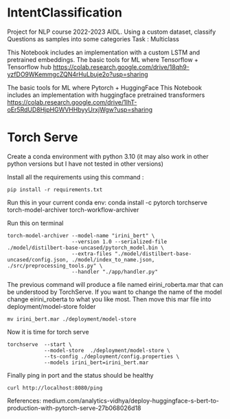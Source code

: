 # IntentClassification

Project for NLP course 2022-2023 AIDL.
Using a custom dataset, classify Questions as samples into some categories
Task : Multiclass

This Notebook includes an implementation with a custom LSTM and pretrained embeddings.
The basic tools for ML where Tensorflow + Tensorflow hub
https://colab.research.google.com/drive/18qh9-yzfDO9WKemmgcZQN4rHuLbuje2o?usp=sharing

The basic tools for ML where Pytorch + HuggingFace
This Notebook includes an implementation with huggingface pretrained transformers
https://colab.research.google.com/drive/1lhT-oEr5RdUD8HjpHGWVHHbyyUrxjWgw?usp=sharing



# Torch Serve

Create a conda environment with python 3.10 (it may also work in other python versions but I have not tested in other versions)

Install all the requirements using this command :
```
pip install -r requirements.txt
```

Run this in your current conda env:
conda install -c pytorch torchserve torch-model-archiver torch-workflow-archiver

Run this on terminal
```
torch-model-archiver --model-name "irini_bert" \
                     --version 1.0 --serialized-file ./model/distilbert-base-uncased/pytorch_model.bin \
                     --extra-files "./model/distilbert-base-uncased/config.json, ./model/index_to_name.json, ./src/preprocessing_tools.py" \
                     --handler "./app/handler.py"
```
The previous command will produce a file named eirini_roberta.mar 
that can be understood by TorchServe. 
If you want to change the name of the model change eirini_roberta 
to what you like most. Then move this mar file into deployment/model-store folder

```
mv irini_bert.mar ./deployment/model-store 
```

Now it is time for torch serve

```
torchserve  --start \
            --model-store  ./deployment/model-store \
            --ts-config ./deployment/config.properties \
            --models irini_bert=irini_bert.mar
```

Finally ping in port and the status should be healthy

```
curl http://localhost:8080/ping
```

References:
medium.com/analytics-vidhya/deploy-huggingface-s-bert-to-production-with-pytorch-serve-27b068026d18
